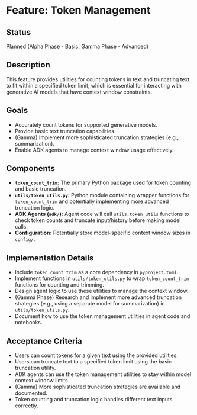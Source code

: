 # Feature: Token Management

## Status

Planned (Alpha Phase - Basic, Gamma Phase - Advanced)

## Description

This feature provides utilities for counting tokens in text and truncating text to fit within a specified token limit, which is essential for interacting with generative AI models that have context window constraints.

## Goals

*   Accurately count tokens for supported generative models.
*   Provide basic text truncation capabilities.
*   (Gamma) Implement more sophisticated truncation strategies (e.g., summarization).
*   Enable ADK agents to manage context window usage effectively.

## Components

*   **`token_count_trim`:** The primary Python package used for token counting and basic truncation.
*   **`utils/token_utils.py`:** Python module containing wrapper functions for `token_count_trim` and potentially implementing more advanced truncation logic.
*   **ADK Agents (`adk/`):** Agent code will call `utils.token_utils` functions to check token counts and truncate input/history before making model calls.
*   **Configuration:** Potentially store model-specific context window sizes in `config/`.

## Implementation Details

*   Include `token_count_trim` as a core dependency in `pyproject.toml`.
*   Implement functions in `utils/token_utils.py` to wrap `token_count_trim` functions for counting and trimming.
*   Design agent logic to use these utilities to manage the context window.
*   (Gamma Phase) Research and implement more advanced truncation strategies (e.g., using a separate model for summarization) in `utils/token_utils.py`.
*   Document how to use the token management utilities in agent code and notebooks.

## Acceptance Criteria

*   Users can count tokens for a given text using the provided utilities.
*   Users can truncate text to a specified token limit using the basic truncation utility.
*   ADK agents can use the token management utilities to stay within model context window limits.
*   (Gamma) More sophisticated truncation strategies are available and documented.
*   Token counting and truncation logic handles different text inputs correctly.
